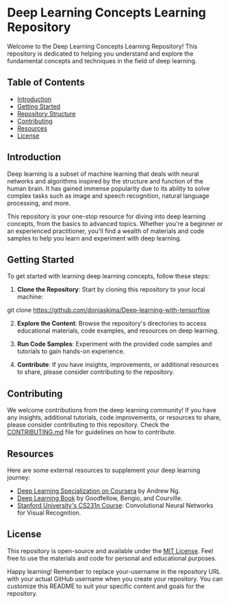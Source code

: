 # Deep Learning Concepts Learning Repository

Welcome to the Deep Learning Concepts Learning Repository! This repository is dedicated to helping you understand and explore the fundamental concepts and techniques in the field of deep learning.

## Table of Contents

- [Introduction](#introduction)
- [Getting Started](#getting-started)
- [Repository Structure](#repository-structure)
- [Contributing](#contributing)
- [Resources](#resources)
- [License](#license)

## Introduction

Deep learning is a subset of machine learning that deals with neural networks and algorithms inspired by the structure and function of the human brain. It has gained immense popularity due to its ability to solve complex tasks such as image and speech recognition, natural language processing, and more.

This repository is your one-stop resource for diving into deep learning concepts, from the basics to advanced topics. Whether you're a beginner or an experienced practitioner, you'll find a wealth of materials and code samples to help you learn and experiment with deep learning.

## Getting Started

To get started with learning deep learning concepts, follow these steps:

1. **Clone the Repository**: Start by cloning this repository to your local machine:

git clone https://github.com/doniaskima/Deep-learning-with-tensorflow


2. **Explore the Content**: Browse the repository's directories to access educational materials, code examples, and resources on deep learning.

3. **Run Code Samples**: Experiment with the provided code samples and tutorials to gain hands-on experience.

4. **Contribute**: If you have insights, improvements, or additional resources to share, please consider contributing to the repository.


## Contributing

We welcome contributions from the deep learning community! If you have any insights, additional tutorials, code improvements, or resources to share, please consider contributing to this repository. Check the [CONTRIBUTING.md](CONTRIBUTING.md) file for guidelines on how to contribute.

## Resources

Here are some external resources to supplement your deep learning journey:

- [Deep Learning Specialization on Coursera](https://www.coursera.org/specializations/deep-learning) by Andrew Ng.
- [Deep Learning Book](http://www.deeplearningbook.org/) by Goodfellow, Bengio, and Courville.
- [Stanford University's CS231n Course](http://cs231n.stanford.edu/): Convolutional Neural Networks for Visual Recognition.

## License

This repository is open-source and available under the [MIT License](LICENSE). Feel free to use the materials and code for personal and educational purposes.

Happy learning!
Remember to replace your-username in the repository URL with your actual GitHub username when you create your repository. You can customize this README to suit your specific content and goals for the repository.





